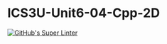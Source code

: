 # ICS3U-Unit6-04-Cpp-2D

[![GitHub's Super Linter](https://github.com/lily-liu-17/ICS3U-Unit6-04-Cpp-2D/workflows/GitHub's%20Super%20Linter/badge.svg)](https://github.com/lily-liu-17/ICS3U-Unit6-04-Cpp-2D/actions)
